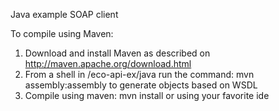 Java example SOAP client

To compile using Maven:

1) Download and install Maven as described on http://maven.apache.org/download.html
2) From a shell in /eco-api-ex/java run the command: mvn assembly:assembly to generate objects based on WSDL
3) Compile using maven: mvn install or using your favorite ide
